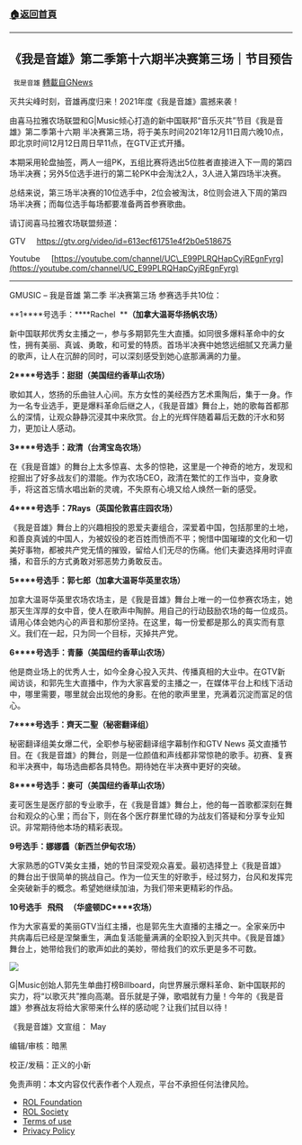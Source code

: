 ###  [:house:返回首頁](https://github.com/ourhimalayas/txt)
---


## 《我是音雄》第二季第十六期半决赛第三场｜节目预告
` 我是音雄` [轉載自GNews](https://gnews.org/zh-hans/1744108/)

灭共尖峰时刻，音雄再度归来！2021年度《我是音雄》震撼来袭！

由喜马拉雅农场联盟和G|Music倾心打造的新中国联邦“音乐灭共”节目《我是音雄》第二季第十六期 半决赛第三场，将于美东时间2021年12月11日周六晚10点，即北京时间12月12日周日早11点，在GTV正式开播。

本期采用轮盘抽签，两人一组PK，五组比赛将选出5位胜者直接进入下一周的第四场半决赛；另外5位选手进行的第二轮PK中会淘汰2人，3人进入第四场半决赛。

总结来说，第三场半决赛的10位选手中，2位会被淘汰，8位则会进入下周的第四场半决赛；而每位选手每场都要准备两首参赛歌曲。

请订阅喜马拉雅农场联盟频道：

GTV     https://gtv.org/video/id=613ecf61751e4f2b0e518675

Youtube     [https://youtube.com/channel/UC\_E99PLRQHapCyjREgnFyrg](https://youtube.com/channel/UC_E99PLRQHapCyjREgnFyrg)

* * *

GMUSIC – 我是音雄 第二季 半决赛第三场 参赛选手共10位：

**1****号选手：****Rachel  ****（加拿大温哥华扬帆农场）**

新中国联邦优秀女主播之一，参与多期郭先生大直播。如同很多爆料革命中的女性，拥有美丽、真诚、勇敢，和可爱的特质。首场半决赛中她悠远细腻又充满力量的歌声，让人在沉醉的同时，可以深刻感受到她心底那满满的力量。

**2****号选手：甜甜（美国纽约香草山农场）**

歌如其人，悠扬的乐曲驻人心间。东方女性的美经西方艺术熏陶后，集于一身。作为一名专业选手，更是爆料革命后继之人，《我是音雄》舞台上，她的歌每首都那么的深情，让观众静静沉浸其中来欣赏。台上的光辉伴随着幕后无数的汗水和努力，更加让人感动。

**3****号选手：政清（台湾宝岛农场）**

在《我是音雄》的舞台上太多惊喜、太多的惊艳，这里是一个神奇的地方，发现和挖掘出了好多战友们的潜能。作为农场CEO，政清在繁忙的工作当中，变身歌手，将这首忘情水唱出新的灵魂，不失原有心境又给人焕然一新的感受。

**4****号选手：****7Rays****（英国伦敦喜庄园农场）**

《我是音雄》舞台上的兴趣相投的恩爱夫妻组合，深爱着中国，包括那里的土地，和善良真诚的中国人，为被奴役的老百姓而愤而不平；惋惜中国璀璨的文化和一切美好事物，都被共产党无情的摧毁，留给人们无尽的伤痛。他们夫妻选择用时评直播，和音乐的方式勇敢对邪恶势力勇敢反击。

**5****号选手：郭七郎（加拿大温哥华英里农场）**

加拿大温哥华英里农场农场主，是《我是音雄》舞台上唯一的一位参赛农场主，她那天生浑厚的女中音，使人在歌声中陶醉。用自己的行动鼓励农场的每一位成员。请用心体会她内心的声音和那份坚持。在这里，每一份爱都是那么的真实而有意义。我们在一起，只为同一个目标，灭掉共产党。

**6****号选手：青藤（美国纽约香草山农场）**

他是商业场上的优秀人士，如今全身心投入灭共、传播真相的大业中。在GTV新闻访谈，和郭先生大直播中，作为大家喜爱的主播之一，在媒体平台上和线下活动中，哪里需要，哪里就会出现他的身影。在他的歌声里里，充满着沉淀而富足的信心。

**7****号选手：齊天二聖（秘密翻译组）**

秘密翻译组美女爆二代，全职参与秘密翻译组字幕制作和GTV News 英文直播节目。在《我是音雄》的舞台，则是一位颜值和声线都非常惊艳的歌手。初赛、复赛和半决赛中，每场选曲都各具特色。期待她在半决赛中更好的突破。

**8****号选手：麥可（美国纽约香草山农场）**

麦可医生是医疗部的专业歌手，在《我是音雄》舞台上，他的每一首歌都深刻在舞台和观众的心里；而台下，则在各个医疗群里忙碌的为战友们答疑和分享专业知识。非常期待他本场的精彩表现。

**9****号选手：娜娜醬****（新西兰伊甸农场）**

大家熟悉的GTV美女主播，她的节目深受观众喜爱。最初选择登上《我是音雄》的舞台出于很简单的挑战自己。作为一位天生的好歌手，经过努力，台风和发挥完全突破新手的概念。希望她继续加油，为我们带来更精彩的作品。

**10****号选手****   ****飛飛****   ****（华盛顿****DC****农场）**

作为大家喜爱的美丽GTV当红主播，也是郭先生大直播的主播之一。全家亲历中共病毒后已经是涅槃重生，满血复活能量满满的全职投入到灭共中。《我是音雄》舞台上，她带给我们的歌声如此的美妙，带给我们的欢乐更是多不可数。

![](https://assets.gnews.org/wp-content/uploads/2021/09/Screen-Shot-2021-09-07-at-10.56.10-AM.png)

G|Music创始人郭先生单曲打榜Billboard，向世界展示爆料革命、新中国联邦的实力，将“以歌灭共”推向高潮。音乐就是子弹，歌唱就有力量！今年的《我是音雄》参赛战友将给大家带来什么样的感动呢？让我们拭目以待！

《我是音雄》文宣组： May

编辑/审核：暗黑

校正/发稿：正义的小新

 

免责声明：本文内容仅代表作者个人观点，平台不承担任何法律风险。

- [ROL Foundation](https://rolfoundation.org/)
- [ROL Society](https://rolsociety.org/)
- [Terms of use](https://gnews.org/terms-of-use-3/)
- [Privacy Policy](https://gnews.org/privacy-policy/)
